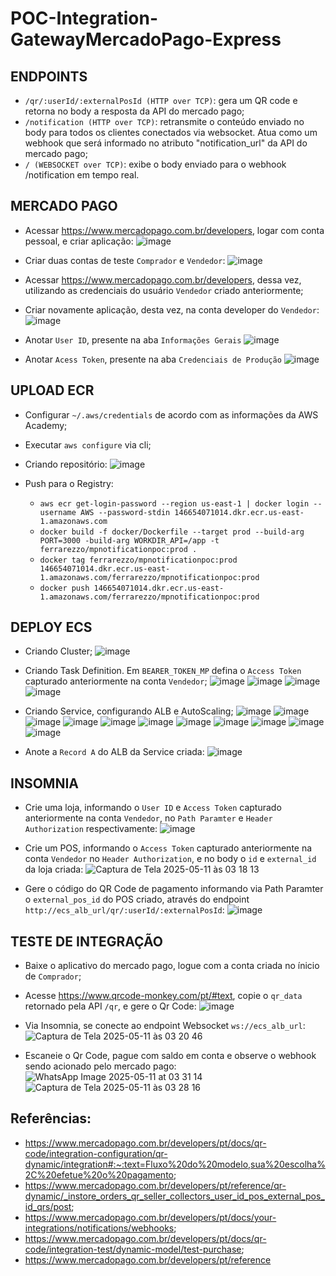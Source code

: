 # POC-Integration-GatewayMercadoPago-Express

## ENDPOINTS
- ``/qr/:userId/:externalPosId (HTTP over TCP)``: gera um QR code e retorna no body a resposta da API do mercado pago;
- ``/notification (HTTP over TCP)``: retransmite o conteúdo enviado no body para todos os clientes conectados via websocket. Atua como um webhook que será informado no atributo "notification_url" da API do mercado pago;
- ``/ (WEBSOCKET over TCP)``: exibe o body enviado para o webhook /notification em tempo real.


## MERCADO PAGO 

- Acessar https://www.mercadopago.com.br/developers, logar com conta pessoal, e criar aplicação:
  ![image](https://github.com/user-attachments/assets/8266b18d-afbf-4735-b38c-37d9179cb762)

- Criar duas contas de teste ``Comprador`` e ``Vendedor``:
![image](https://github.com/user-attachments/assets/c24af5b9-65f5-4157-ae23-4751d7c24ba8)

- Acessar https://www.mercadopago.com.br/developers, dessa vez, utilizando as credenciais do usuário ``Vendedor`` criado anteriormente;

- Criar novamente aplicação, desta vez, na conta developer do ``Vendedor``:
 ![image](https://github.com/user-attachments/assets/8266b18d-afbf-4735-b38c-37d9179cb762)

- Anotar ``User ID``, presente na aba ``Informações Gerais``
![image](https://github.com/user-attachments/assets/fafa122b-1505-4433-a54f-d5a9163271f9)

- Anotar ``Acess Token``, presente na aba ``Credenciais de Produção``
![image](https://github.com/user-attachments/assets/e520e1a6-5c34-4931-b33b-28798c552c50)

## UPLOAD ECR

- Configurar ``~/.aws/credentials`` de acordo com as informações da AWS Academy;
  
- Executar ``aws configure`` via cli;

- Criando repositório:
![image](https://github.com/user-attachments/assets/a1d36968-4a22-49c5-94e4-9c7cd61923f7)

- Push para o Registry:
  - ``aws ecr get-login-password --region us-east-1 | docker login --username AWS --password-stdin 146654071014.dkr.ecr.us-east-1.amazonaws.com``
  - ``docker build -f docker/Dockerfile --target prod --build-arg PORT=3000 -build-arg WORKDIR_API=/app -t ferrarezzo/mpnotificationpoc:prod .``
  - ``docker tag ferrarezzo/mpnotificationpoc:prod 146654071014.dkr.ecr.us-east-1.amazonaws.com/ferrarezzo/mpnotificationpoc:prod``
  - ``docker push 146654071014.dkr.ecr.us-east-1.amazonaws.com/ferrarezzo/mpnotificationpoc:prod``

## DEPLOY ECS

- Criando Cluster;
![image](https://github.com/user-attachments/assets/89affab0-e644-4668-bceb-f1f887ac13f7)

- Criando Task Definition. Em ``BEARER_TOKEN_MP`` defina o ``Access Token`` capturado anteriormente na conta ``Vendedor``;
![image](https://github.com/user-attachments/assets/8163a332-6b20-48cf-81bb-a238b890c7d6)
![image](https://github.com/user-attachments/assets/2a7acb01-9520-489e-a9a1-f18d55b5d7a4)
![image](https://github.com/user-attachments/assets/a489e9d9-ad2c-4181-bac9-f2f2fa27d8b7)
![image](https://github.com/user-attachments/assets/0860c671-5557-4e33-b172-cc64c8275b0c)

- Criando Service, configurando ALB e AutoScaling;
![image](https://github.com/user-attachments/assets/6f3d755f-3289-4833-8463-37273f506ee7)
![image](https://github.com/user-attachments/assets/34459ac0-c1b6-42e5-9368-bfa0c9810c34)
![image](https://github.com/user-attachments/assets/a7eed629-33b3-4491-a524-cd2acddc7205)
![image](https://github.com/user-attachments/assets/08406ccc-7632-4a1f-ac0f-31d4bc205e6f)
![image](https://github.com/user-attachments/assets/3d4c6b93-85a4-4685-b24e-4479f3b33872)
![image](https://github.com/user-attachments/assets/3dba7d4c-611f-457f-a09e-e19b36237979)
![image](https://github.com/user-attachments/assets/6c3cfa1d-74f4-4c8b-88d4-47d7d05baf53)
![image](https://github.com/user-attachments/assets/16b82fdc-8b93-4e04-a720-994aae6dcab3)
![image](https://github.com/user-attachments/assets/ed1f5cf3-6604-4e8f-ab11-81073f6af6aa)
![image](https://github.com/user-attachments/assets/eaafb68d-0423-4200-b9f9-36b951179c0f)
![image](https://github.com/user-attachments/assets/81d6222e-3e2a-43aa-9e66-e961eb0e6354)

- Anote a ``Record A`` do ALB da Service criada:
![image](https://github.com/user-attachments/assets/d8b394d4-3caf-404b-950c-9696718d636b)

## INSOMNIA

- Crie uma loja, informando o ``User ID`` e ``Access Token`` capturado anteriormente na conta ``Vendedor``, no ``Path Paramter`` e ``Header Authorization`` respectivamente:
  ![image](https://github.com/user-attachments/assets/821c1349-b78e-44a4-8059-eaacce42fdb6)

- Crie um POS, informando o ``Access Token`` capturado anteriormente na conta ``Vendedor`` no ``Header Authorization``, e no body o ``id`` e ``external_id`` da loja criada:
![Captura de Tela 2025-05-11 às 03 18 13](https://github.com/user-attachments/assets/582ecdd0-5d0e-4239-a9bf-c3c083fc6cba)

- Gere o código do QR Code de pagamento informando via Path Paramter o ``external_pos_id`` do POS criado, através do endpoint ``http://ecs_alb_url/qr/:userId/:externalPosId``:
![image](https://github.com/user-attachments/assets/08571760-c27a-4e70-9efd-f908f3081b20)

## TESTE DE INTEGRAÇÃO

- Baixe o aplicativo do mercado pago, logue com a conta criada no ínicio de ``Comprador``;
  
- Acesse https://www.qrcode-monkey.com/pt/#text, copie o ``qr_data`` retornado pela API ``/qr``, e gere o Qr Code:
![image](https://github.com/user-attachments/assets/c713fee0-250f-4cfa-b74e-c414875a177f)

- Via Insomnia, se conecte ao endpoint Websocket ``ws://ecs_alb_url``:
![Captura de Tela 2025-05-11 às 03 20 46](https://github.com/user-attachments/assets/f91bf1fa-3285-4f8f-9b5f-c1fd3a98172b)

- Escaneie o Qr Code, pague com saldo em conta e observe o webhook sendo acionado pelo mercado pago:
![WhatsApp Image 2025-05-11 at 03 31 14](https://github.com/user-attachments/assets/018fae67-0c4c-4f17-ba52-76d403879c91)
![Captura de Tela 2025-05-11 às 03 28 16](https://github.com/user-attachments/assets/4b2b9b73-f7e6-4048-a4fc-04fa0891a713)

## Referências:
- https://www.mercadopago.com.br/developers/pt/docs/qr-code/integration-configuration/qr-dynamic/integration#:~:text=Fluxo%20do%20modelo,sua%20escolha%2C%20efetue%20o%20pagamento;
- https://www.mercadopago.com.br/developers/pt/reference/qr-dynamic/_instore_orders_qr_seller_collectors_user_id_pos_external_pos_id_qrs/post;
- https://www.mercadopago.com.br/developers/pt/docs/your-integrations/notifications/webhooks;
- https://www.mercadopago.com.br/developers/pt/docs/qr-code/integration-test/dynamic-model/test-purchase;
- https://www.mercadopago.com.br/developers/pt/reference

